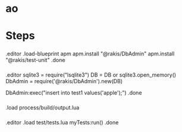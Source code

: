 # ao
# Steps
###
.editor
.load-blueprint apm
apm.install "@rakis/DbAdmin"
apm.install "@rakis/test-unit"
.done
###
.editor
sqlite3 = require("lsqlite3")
DB = DB or sqlite3.open_memory()
DbAdmin = require('@rakis/DbAdmin').new(DB)

DbAdmin:exec("insert into test1 values('apple');")
.done
###
.load process/build/output.lua
###
.editor
.load test/tests.lua
myTests:run()
.done